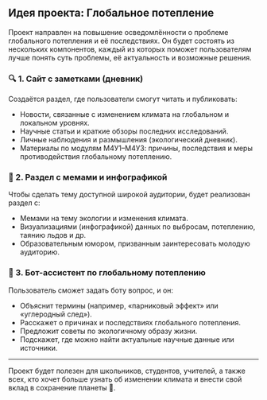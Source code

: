 ## Идея проекта: Глобальное потепление

Проект направлен на повышение осведомлённости о проблеме глобального потепления и её последствиях. Он будет состоять из нескольких компонентов, каждый из которых поможет пользователям лучше понять суть проблемы, её актуальность и возможные решения.

### 🔍 1. Сайт с заметками (дневник)

Создаётся раздел, где пользователи смогут читать и публиковать:
- Новости, связанные с изменением климата на глобальном и локальном уровнях.
- Научные статьи и краткие обзоры последних исследований.
- Личные наблюдения и размышления (экологический дневник).
- Материалы по модулям М4У1–М4У3: причины, последствия и меры противодействия глобальному потеплению.

### 🎨 2. Раздел с мемами и инфографикой

Чтобы сделать тему доступной широкой аудитории, будет реализован раздел с:
- Мемами на тему экологии и изменения климата.
- Визуализациями (инфографикой) данных по выбросам, потеплению, таянию льдов и др.
- Образовательным юмором, призванным заинтересовать молодую аудиторию.

### 🤖 3. Бот-ассистент по глобальному потеплению

Пользователь сможет задать боту вопрос, и он:
- Объяснит термины (например, «парниковый эффект» или «углеродный след»).
- Расскажет о причинах и последствиях глобального потепления.
- Предложит советы по экологичному образу жизни.
- Подскажет, где можно найти актуальные научные данные или источники.

---

Проект будет полезен для школьников, студентов, учителей, а также всех, кто хочет больше узнать об изменении климата и внести свой вклад в сохранение планеты 🌱.
